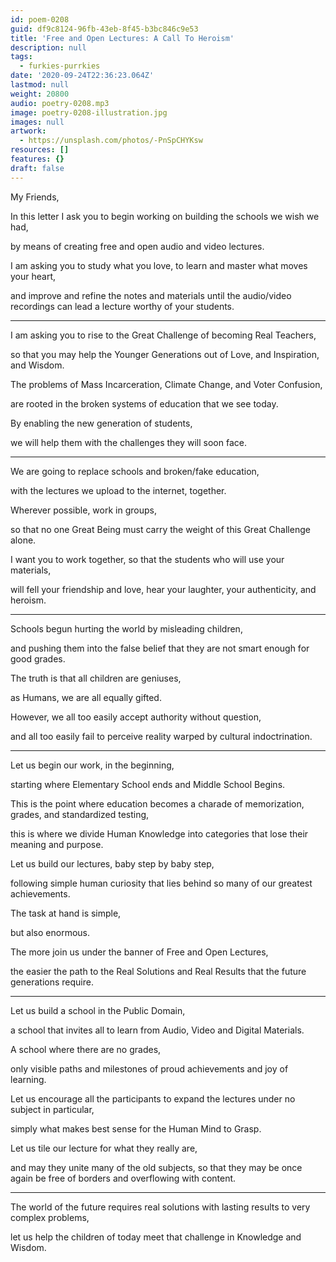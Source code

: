 ```yaml
---
id: poem-0208
guid: df9c8124-96fb-43eb-8f45-b3bc846c9e53
title: 'Free and Open Lectures: A Call To Heroism'
description: null
tags:
  - furkies-purrkies
date: '2020-09-24T22:36:23.064Z'
lastmod: null
weight: 20800
audio: poetry-0208.mp3
image: poetry-0208-illustration.jpg
images: null
artwork:
  - https://unsplash.com/photos/-PnSpCHYKsw
resources: []
features: {}
draft: false
---
```


My Friends,

In this letter I ask you to begin working on building the schools we wish we had,

by means of creating free and open audio and video lectures.

I am asking you to study what you love, to learn and master what moves your heart,

and improve and refine the notes and materials until the audio/video recordings can lead a lecture worthy of your students.

---

I am asking you to rise to the Great Challenge of becoming Real Teachers,

so that you may help the Younger Generations out of Love, and Inspiration, and Wisdom.

The problems of Mass Incarceration, Climate Change, and Voter Confusion,

are rooted in the broken systems of education that we see today.

By enabling the new generation of students,

we will help them with the challenges they will soon face.

---

We are going to replace schools and broken/fake education,

with the lectures we upload to the internet, together.

Wherever possible, work in groups,

so that no one Great Being must carry the weight of this Great Challenge alone.

I want you to work together, so that the students who will use your materials,

will fell your friendship and love, hear your laughter, your authenticity, and heroism.

---

Schools begun hurting the world by misleading children,

and pushing them into the false belief that they are not smart enough for good grades.

The truth is that all children are geniuses,

as Humans, we are all equally gifted.

However, we all too easily accept authority without question,

and all too easily fail to perceive reality warped by cultural indoctrination.

---

Let us begin our work, in the beginning,

starting where Elementary School ends and Middle School Begins.

This is the point where education becomes a charade of memorization, grades, and standardized testing,

this is where we divide Human Knowledge into categories that lose their meaning and purpose.

Let us build our lectures, baby step by baby step,

following simple human curiosity that lies behind so many of our greatest achievements.

The task at hand is simple,

but also enormous.

The more join us under the banner of Free and Open Lectures,

the easier the path to the Real Solutions and Real Results that the future generations require.

---

Let us build a school in the Public Domain,

a school that invites all to learn from Audio, Video and Digital Materials.

A school where there are no grades,

only visible paths and milestones of proud achievements and joy of learning.

Let us encourage all the participants to expand the lectures under no subject in particular,

simply what makes best sense for the Human Mind to Grasp.

Let us tile our lecture for what they really are,

and may they unite many of the old subjects, so that they may be once again be free of borders and overflowing with content.

---

The world of the future requires real solutions with lasting results to very complex problems,

let us help the children of today meet that challenge in Knowledge and Wisdom.
